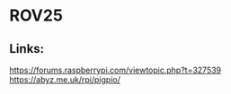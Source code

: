 # ROV25
## Links:
https://forums.raspberrypi.com/viewtopic.php?t=327539
https://abyz.me.uk/rpi/pigpio/
